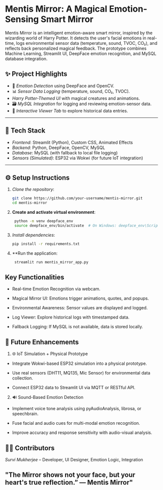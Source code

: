 # Mentis Mirror: A Magical Emotion-Sensing Smart Mirror

Mentis Mirror is an intelligent emotion-aware smart mirror, inspired by the wizarding world of Harry Potter. It detects the user's facial emotions in real-time, logs environmental sensor data (temperature, sound, TVOC, CO₂), and reflects back personalized magical feedback. The prototype combines Machine Learning, Streamlit UI, DeepFace emotion recognition, and MySQL database integration.

## ✨ Project Highlights

- 🧠 *Emotion Detection* using DeepFace and OpenCV.  
- 📊 *Sensor Data Logging* (temperature, sound, CO₂, TVOC).  
-  *Harry Potter-Themed UI* with magical creatures and animations.  
- 🗃 *MySQL Integration* for logging and reviewing emotion-sensor data.  
- 🧾 *Interactive Viewer Tab* to explore historical data entries.  

---

## 🧰 Tech Stack

- *Frontend*: Streamlit (Python), Custom CSS, Animated Effects  
- *Backend*: Python, DeepFace, OpenCV, MySQL  
- *Database*: MySQL (with fallback to local file logging)  
- *Sensors (Simulated)*: ESP32 via Wokwi (for future IoT integration)  

---

## ⚙ Setup Instructions

1. *Clone the repository*:
   ```bash
   git clone https://github.com/your-username/mentis-mirror.git
   cd mentis-mirror

2. **Create and activate virtual environment**:

   ``` bash
    python -m venv deepface_env
    source deepface_env/bin/activate  # On Windows: deepface_env\Scripts\activate

3. *Install dependencies*:

    ```bash
    pip install -r requirements.txt

4. **Run the application:

   ``` bash
    streamlit run mentis_mirror_app.py

##  Key Functionalities

- Real-time Emotion Recognition via webcam.

- Magical Mirror UI: Emotions trigger animations, quotes, and popups.

- Environmental Awareness: Sensor values are displayed and logged.

- Log Viewer: Explore historical logs with timestamped data.

- Fallback Logging: If MySQL is not available, data is stored locally.


## 🔮 Future Enhancements
1. 🌐 IoT Simulation + Physical Prototype 
- Integrate Wokwi-based ESP32 simulation into a physical prototype.

- Use real sensors (DHT11, MQ135, Mic Sensor) for environmental data collection.

- Connect ESP32 data to Streamlit UI via MQTT or RESTful API.

2. 🔊 Sound-Based Emotion Detection 
- Implement voice tone analysis using pyAudioAnalysis, librosa, or speechbrain.

- Fuse facial and audio cues for multi-modal emotion recognition.

- Improve accuracy and response sensitivity with audio-visual analysis.

## 👩‍💻 Contributors

*Survi Mukherjee* – Developer, UI Designer, Emotion Logic, Integration


## "The Mirror shows not your face, but your heart's true reflection.” — Mentis Mirror"
